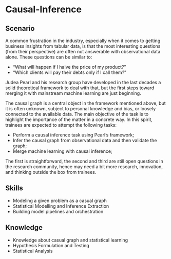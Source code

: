 # Causal-Inference
## Scenario
A common frustration in the industry, especially when it comes to getting business insights from tabular data, is that the most interesting questions (from their perspective) are often not answerable with observational data alone. These questions can be similar to:
- “What will happen if I halve the price of my product?”
- “Which clients will pay their debts only if I call them?”

Judea Pearl and his research group have developed in the last decades a solid theoretical framework to deal with that, but the first steps toward merging it with mainstream machine learning are just beginning. 

The causal graph is a central object in the framework mentioned above, but it is often unknown, subject to personal knowledge and bias, or loosely connected to the available data. The main objective of the task is to highlight the importance of the matter in a concrete way. In this spirit, trainees are expected to attempt the following tasks:
- Perform a causal inference task using Pearl’s framework;
- Infer the causal graph from observational data and then validate the graph;
- Merge machine learning with causal inference;

The first is straightforward, the second and third are still open questions in the research community, hence may need a bit more research, innovation, and thinking outside the box from trainees.


## Skills
- Modeling a given problem as a casual graph
- Statistical Modelling and Inference Extraction
- Building model pipelines and orchestration
## Knowledge
- Knowledge about casual graph and statistical learning
- Hypothesis Formulation and Testing 
- Statistical Analysis
